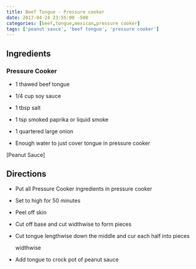 ```yaml
---
title: Beef Tongue - Pressure cooker
date: 2017-04-24 23:55:00 -500
categories: [beef,tongue,mexican,pressure cooker]
tags: ['peanut sauce', 'beef tongue', 'pressure cooker']
---
```


## Ingredients



### Pressure Cooker



-   1 thawed beef tongue

-   1/4 cup soy sauce

-   1 tbsp salt

-   1 tsp smoked paprika or liquid smoke

-   1 quartered large onion

-   Enough water to just cover tongue in pressure cooker



[Peanut Sauce]



## Directions



-   Put all Pressure Cooker ingredients in pressure cooker

-   Set to high for 50 minutes

-   Peel off skin

-   Cut off base and cut widthwise to form pieces

-   Cut tongue lengthwise down the middle and cur each half into pieces

    widthwise

-   Add tongue to crock pot of peanut sauce

